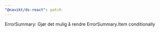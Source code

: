 ```yaml
---
"@navikt/ds-react": patch
---
```


ErrorSummary: Gjør det mulig å rendre ErrorSummary.Item conditionally

